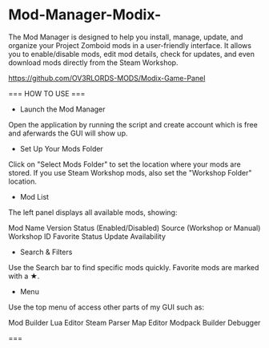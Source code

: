 # Mod-Manager-Modix-
The Mod Manager is designed to help you install, manage, update, and organize your Project Zomboid mods in a user-friendly interface. It allows you to enable/disable mods, edit mod details, check for updates, and even download mods directly from the Steam Workshop.

https://github.com/OV3RLORDS-MODS/Modix-Game-Panel

=== HOW TO USE ===

- Launch the Mod Manager

Open the application by running the script and create account which is free and aferwards the GUI will show up. 

- Set Up Your Mods Folder

Click on "Select Mods Folder" to set the location where your mods are stored.
If you use Steam Workshop mods, also set the "Workshop Folder" location.

- Mod List

The left panel displays all available mods, showing:

Mod Name
Version
Status (Enabled/Disabled)
Source (Workshop or Manual)
Workshop ID
Favorite Status
Update Availability

- Search & Filters
  
Use the Search bar to find specific mods quickly.
Favorite mods are marked with a ★.

- Menu

Use the top menu of access other parts of my GUI such as:

Mod Builder
Lua Editor
Steam Parser
Map  Editor 
Modpack Builder 
Debugger

===
